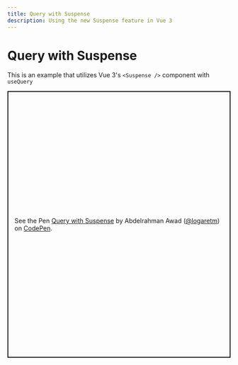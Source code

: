 ```yaml
---
title: Query with Suspense
description: Using the new Suspense feature in Vue 3
---
```


# Query with Suspense

This is an example that utilizes Vue 3's `<Suspense />` component with `useQuery`

<p class="codepen" data-height="602" data-theme-id="light" data-default-tab="js,result" data-user="logaretm" data-slug-hash="xxVmPJg" style="height: 602px; box-sizing: border-box; display: flex; align-items: center; justify-content: center; border: 2px solid; margin: 1em 0; padding: 1em;" data-pen-title="Query with Suspense">
  <span>See the Pen <a href="https://codepen.io/logaretm/pen/xxVmPJg">
  Query with Suspense</a> by Abdelrahman Awad (<a href="https://codepen.io/logaretm">@logaretm</a>)
  on <a href="https://codepen.io">CodePen</a>.</span>
</p>

<script async src="https://static.codepen.io/assets/embed/ei.js"></script>
